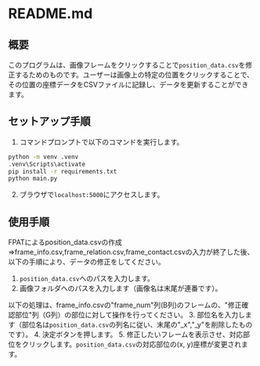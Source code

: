 # README.md

## 概要
このプログラムは、画像フレームをクリックすることで`position_data.csv`を修正するためのものです。ユーザーは画像上の特定の位置をクリックすることで、その位置の座標データをCSVファイルに記録し、データを更新することができます。

## セットアップ手順
1. コマンドプロンプトで以下のコマンドを実行します。
```cmd
python -m venv .venv
.venv\Scripts\activate
pip install -r requirements.txt
python main.py
```

2. ブラウザで`localhost:5000`にアクセスします。

## 使用手順
FPATによるposition_data.csvの作成⇒frame_info.csv,frame_relation.csv,frame_contact.csvの入力が終了した後、以下の手順により、データの修正をしてください。

1. `position_data.csv`へのパスを入力します。
2. 画像フォルダへのパスを入力します（画像名は末尾が連番です）。

以下の処理は、frame_info.csvの"frame_num"列(B列)のフレームの、"修正確認部位"列（G列）の部位に対して操作を行ってください。
3. 部位名を入力します（部位名は`position_data.csv`の列名に従い、末尾の"_x","_y"を削除したものです）。
4. 決定ボタンを押します。
5. 修正したいフレームを表示させ、対応部位をクリックします。`position_data.csv`の対応部位の(x, y)座標が変更されます。
